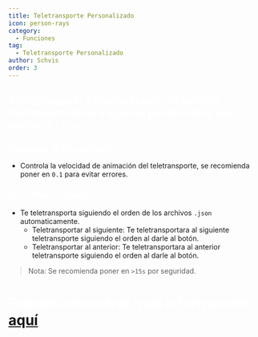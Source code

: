 ```yaml
---
title: Teletransporte Personalizado
icon: person-rays
category:
  - Funciones
tag:
  - Teletransporte Personalizado
author: Schvis
order: 3
---
```


## <span style='color:white;'>Teletransporte Personalizado: Te permite teletransportarte a lugares predefinidos por archivos `.json`.</span>
### <span style='color:white;'>Velocidad de Interpolación:</span>
- Controla la velocidad de animación del teletransporte, se recomienda poner en `0.1` para evitar errores.
### <span style='color:white;'>Auto Teletransporte:</span>
- Te teletransporta siguiendo el orden de los archivos `.json` automaticamente.
    - Teletransportar al siguiente: Te teletransportara al siguiente teletransporte siguiendo el orden al darle al botón.
    - Teletransportar al anterior: Te teletransportara al anterior teletransporte siguiendo el orden al darle al botón.
> Nota: Se recomienda poner en `>15s` por seguridad.

# <span style='color:white;'>Puedes encontrar más información [aquí](../.././guide/custom-tp-setting.md).</span>

